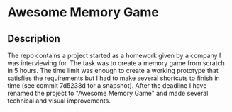 # Awesome Memory Game

## Description

The repo contains a project started as a homework given by a company I was interviewing for. The task was to create a memory game from scratch in 5 hours. The time limit was enough to create a working prototype that satisfies the requirements but I had to make several shortcuts to finish in time (see commit 7d5238d for a snapshot). After the deadline I have renamed the project to "Awesome Memory Game" and made several technical and visual improvements.
